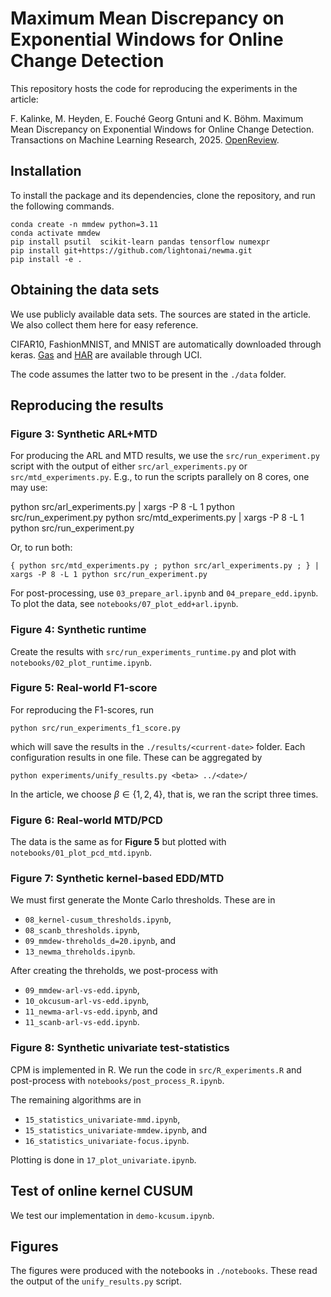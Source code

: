 # Maximum Mean Discrepancy on Exponential Windows for Online Change Detection

This repository hosts the code for reproducing the experiments in the article:

F. Kalinke, M. Heyden, E. Fouché Georg Gntuni and K. Böhm. Maximum Mean Discrepancy on Exponential Windows for Online Change Detection. Transactions on Machine Learning Research, 2025. [OpenReview](https://openreview.net/forum?id=OGaTF9iOxi).


## Installation

To install the package and its dependencies, clone the repository, and run the following commands.

    conda create -n mmdew python=3.11
    conda activate mmdew
    pip install psutil  scikit-learn pandas tensorflow numexpr
    pip install git+https://github.com/lightonai/newma.git
    pip install -e .


## Obtaining the data sets

We use publicly available data sets. The sources are stated in the article. We also collect them here for easy reference.

CIFAR10, FashionMNIST, and MNIST are automatically downloaded through keras.
[Gas](https://archive.ics.uci.edu/dataset/224/gas+sensor+array+drift+dataset) and [HAR](https://archive.ics.uci.edu/dataset/240/human+activity+recognition+using+smartphones) are available through UCI.

The code assumes the latter two to be present in the  `./data` folder.


## Reproducing the results

### Figure 3: Synthetic ARL+MTD

For producing the ARL and MTD results, we use the `src/run_experiment.py` script
with the output of either `src/arl_experiments.py` or `src/mtd_experiments.py`.
E.g., to run the scripts parallely on 8 cores, one may use:

  python src/arl_experiments.py | xargs -P 8 -L 1 python src/run_experiment.py
  python src/mtd_experiments.py | xargs -P 8 -L 1 python src/run_experiment.py

Or, to run both:

    { python src/mtd_experiments.py ; python src/arl_experiments.py ; } | xargs -P 8 -L 1 python src/run_experiment.py

For post-processing, use `03_prepare_arl.ipynb` and `04_prepare_edd.ipynb`. To plot the data, see `notebooks/07_plot_edd+arl.ipynb`.

### Figure 4: Synthetic runtime

Create the results with `src/run_experiments_runtime.py` and plot with `notebooks/02_plot_runtime.ipynb`.

### Figure 5: Real-world F1-score

For reproducing the F1-scores, run

    python src/run_experiments_f1_score.py

which will save the results in the `./results/<current-date>` folder. Each configuration results in one file. These can be aggregated by

    python experiments/unify_results.py <beta> ../<date>/

In the article, we choose $\beta \in \{1,2,4\}$, that is, we ran the script three times.

### Figure 6: Real-world MTD/PCD

The data is the same as for __Figure 5__ but plotted with `notebooks/01_plot_pcd_mtd.ipynb`.

### Figure 7: Synthetic kernel-based EDD/MTD

We must first generate the Monte Carlo thresholds. These are in

- `08_kernel-cusum_thresholds.ipynb`,
- `08_scanb_thresholds.ipynb`,
- `09_mmdew-threholds_d=20.ipynb`, and
- `13_newma_threholds.ipynb`.

After creating the threholds, we post-process with

- `09_mmdew-arl-vs-edd.ipynb`,
- `10_okcusum-arl-vs-edd.ipynb`,
- `11_newma-arl-vs-edd.ipynb`, and
- `11_scanb-arl-vs-edd.ipynb`.

### Figure 8: Synthetic univariate test-statistics

CPM is implemented in R. We run the code in `src/R_experiments.R` and post-process with `notebooks/post_process_R.ipynb`.

The remaining algorithms are in 

- `15_statistics_univariate-mmd.ipynb`,
- `15_statistics_univariate-mmdew.ipynb`, and
- `16_statistics_univariate-focus.ipynb`.

Plotting is done in `17_plot_univariate.ipynb`.

## Test of online kernel CUSUM

We test our implementation in `demo-kcusum.ipynb`.





## Figures

The figures were produced with the notebooks in `./notebooks`. These read the output of the `unify_results.py` script.
